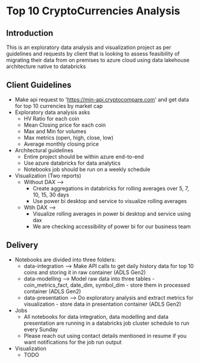 # Top 10 CryptoCurrencies Analysis

## Introduction 
This is an exploratory data analysis and visualization project as per guidelines and requests by client that is looking to assess feasibility of migrating their data from on premises to azure cloud using data lakehouse architecture native to databricks

## Client Guidelines
- Make api request to 'https://min-api.cryptocompare.com' and get data for top 10 currencies by market cap
- Exploratory data analysis asks
    - HV Ratio for each coin
    - Mean Closing price for each coin 
    - Max and Min for volumes
    - Max metrics (open, high, close, low)
    - Average monthly closing price
- Architectural guidelines
    - Entire project should be within azure end-to-end
    - Use azure databricks for data analytics
    - Notebooks job should be run on a weekly schedule
- Visualization (Two reports)
    - Without DAX -->
        - Create aggregations in databricks for rolling averages over 5, 7, 10, 15, 30 days
        - Use power bi desktop and service to visualize rolling averages
    - Wtih DAX -->
        - Visualize rolling averages in power bi desktop and service using dax 
        - We are checking accessibility of power bi for our business team

## Delivery
- Notebooks are divided into three folders:
    - data-integration --> Make API calls to get daily history data for top 10 coins and storing it in raw container (ADLS Gen2)
    - data-modelling --> Model raw data into three tables - coin_metrics_fact, date_dim, symbol_dim - store them in processed container (ADLS Gen2)
    - data-presentation --> Do exploratory analysis and extract metrics for visualization - store data in presentation container (ADLS Gen2)
- Jobs
    - All notebooks for data integration, data modelling and data presentation are running in a databricks job cluster schedule to run every Sunday
    - Please reach out using contact details mentioned in resume if you want notifications for the job run output
- Visualization
    - TODO
